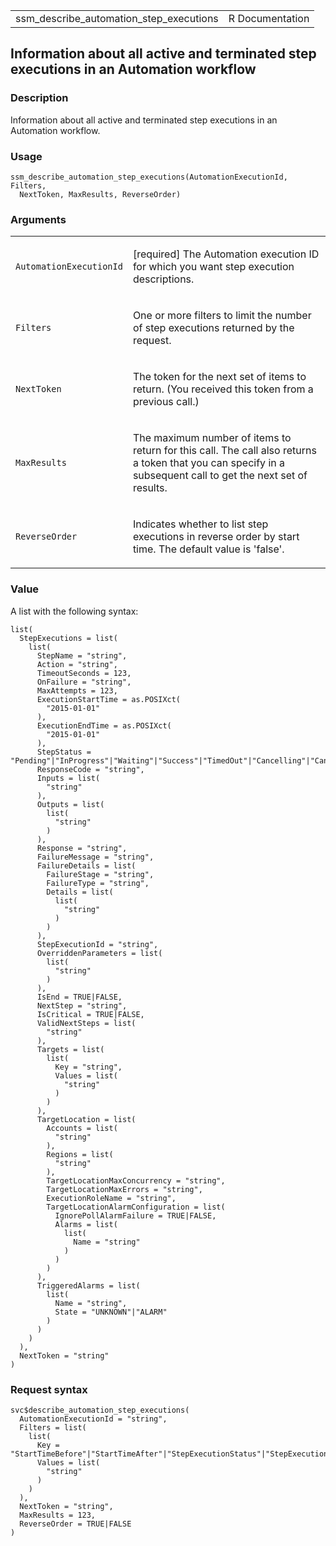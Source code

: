 <table style="width: 100%;">
<tbody>
<tr class="odd">
<td>ssm_describe_automation_step_executions</td>
<td style="text-align: right;">R Documentation</td>
</tr>
</tbody>
</table>

## Information about all active and terminated step executions in an Automation workflow

### Description

Information about all active and terminated step executions in an
Automation workflow.

### Usage

    ssm_describe_automation_step_executions(AutomationExecutionId, Filters,
      NextToken, MaxResults, ReverseOrder)

### Arguments

<table>
<colgroup>
<col style="width: 35%" />
<col style="width: 65%" />
</colgroup>
<tbody>
<tr class="odd">
<td><code
id="ssm_describe_automation_step_executions_:_AutomationExecutionId">AutomationExecutionId</code></td>
<td><p>[required] The Automation execution ID for which you want step
execution descriptions.</p></td>
</tr>
<tr class="even">
<td><code
id="ssm_describe_automation_step_executions_:_Filters">Filters</code></td>
<td><p>One or more filters to limit the number of step executions
returned by the request.</p></td>
</tr>
<tr class="odd">
<td><code
id="ssm_describe_automation_step_executions_:_NextToken">NextToken</code></td>
<td><p>The token for the next set of items to return. (You received this
token from a previous call.)</p></td>
</tr>
<tr class="even">
<td><code
id="ssm_describe_automation_step_executions_:_MaxResults">MaxResults</code></td>
<td><p>The maximum number of items to return for this call. The call
also returns a token that you can specify in a subsequent call to get
the next set of results.</p></td>
</tr>
<tr class="odd">
<td><code
id="ssm_describe_automation_step_executions_:_ReverseOrder">ReverseOrder</code></td>
<td><p>Indicates whether to list step executions in reverse order by
start time. The default value is 'false'.</p></td>
</tr>
</tbody>
</table>

### Value

A list with the following syntax:

    list(
      StepExecutions = list(
        list(
          StepName = "string",
          Action = "string",
          TimeoutSeconds = 123,
          OnFailure = "string",
          MaxAttempts = 123,
          ExecutionStartTime = as.POSIXct(
            "2015-01-01"
          ),
          ExecutionEndTime = as.POSIXct(
            "2015-01-01"
          ),
          StepStatus = "Pending"|"InProgress"|"Waiting"|"Success"|"TimedOut"|"Cancelling"|"Cancelled"|"Failed"|"PendingApproval"|"Approved"|"Rejected"|"Scheduled"|"RunbookInProgress"|"PendingChangeCalendarOverride"|"ChangeCalendarOverrideApproved"|"ChangeCalendarOverrideRejected"|"CompletedWithSuccess"|"CompletedWithFailure",
          ResponseCode = "string",
          Inputs = list(
            "string"
          ),
          Outputs = list(
            list(
              "string"
            )
          ),
          Response = "string",
          FailureMessage = "string",
          FailureDetails = list(
            FailureStage = "string",
            FailureType = "string",
            Details = list(
              list(
                "string"
              )
            )
          ),
          StepExecutionId = "string",
          OverriddenParameters = list(
            list(
              "string"
            )
          ),
          IsEnd = TRUE|FALSE,
          NextStep = "string",
          IsCritical = TRUE|FALSE,
          ValidNextSteps = list(
            "string"
          ),
          Targets = list(
            list(
              Key = "string",
              Values = list(
                "string"
              )
            )
          ),
          TargetLocation = list(
            Accounts = list(
              "string"
            ),
            Regions = list(
              "string"
            ),
            TargetLocationMaxConcurrency = "string",
            TargetLocationMaxErrors = "string",
            ExecutionRoleName = "string",
            TargetLocationAlarmConfiguration = list(
              IgnorePollAlarmFailure = TRUE|FALSE,
              Alarms = list(
                list(
                  Name = "string"
                )
              )
            )
          ),
          TriggeredAlarms = list(
            list(
              Name = "string",
              State = "UNKNOWN"|"ALARM"
            )
          )
        )
      ),
      NextToken = "string"
    )

### Request syntax

    svc$describe_automation_step_executions(
      AutomationExecutionId = "string",
      Filters = list(
        list(
          Key = "StartTimeBefore"|"StartTimeAfter"|"StepExecutionStatus"|"StepExecutionId"|"StepName"|"Action",
          Values = list(
            "string"
          )
        )
      ),
      NextToken = "string",
      MaxResults = 123,
      ReverseOrder = TRUE|FALSE
    )
